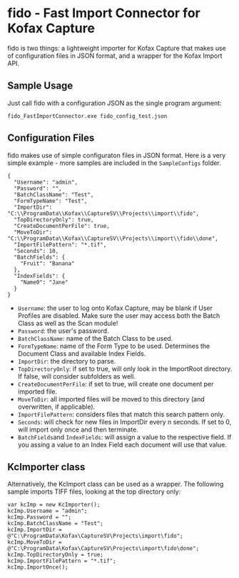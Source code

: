 # fido - Fast Import Connector for Kofax Capture

fido is two things: a lightweight importer for Kofax Capture that makes use of configuration files in JSON format, and a wrapper for the Kofax Import API.

## Sample Usage
Just call fido with a configuration JSON as the single program argument:
```
fido_FastImportConnector.exe fido_config_test.json
```

## Configuration Files
fido makes use of simple configuraton files in JSON format. Here is a very simple example - more samples are included in the `SampleConfigs` folder.

```
{
  "Username": "admin",
  "Password": "",
  "BatchClassName": "Test",
  "FormTypeName": "Test",
  "ImportDir": "C:\\ProgramData\\Kofax\\CaptureSV\\Projects\\import\\fido",
  "TopDirectoryOnly": true,
  "CreateDocumentPerFile": true,
  "MoveToDir": "C:\\ProgramData\\Kofax\\CaptureSV\\Projects\\import\\fido\\done",
  "ImportFilePattern": "*.tif",
  "Seconds": 10,
  "BatchFields": {
    "Fruit": "Banana"
  },
  "IndexFields": {
    "Name0": "Jane"
  }
}

```

* `Username`: the user to log onto Kofax Capture, may be blank if User Profiles are disabled. Make sure the user may access both the Batch Class as well as the Scan module!
* `Password`: the user's password.
* `BatchClassName`: name of the Batch Class to be used.
* `FormTypeName`: name of the Form Type to be used. Determines the Document Class and available Index Fields.
* `ImportDir`: the directory to parse. 
* `TopDirectoryOnly`: if set to true, will only look in the ImportRoot directory. If false, will consider subfolders as well.
* `CreateDocumentPerFile`: if set to true, will create one document per imported file.
* `MoveToDir`: all imported files will be moved to this directory (and overwritten, if applicable).
* `ImportFilePattern`: considers files that match this search pattern only.
* `Seconds`: will check for new files in ImportDir every n seconds. If set to 0, will import only once and then terminate.
* `BatchFields`and `IndexFields`: will assign a value to the respective field. If you assing a value to an Index Field each document will use that value.

## KcImporter class
Alternatively, the KcImport class can be used as a wrapper. The following sample imports TIFF files, looking at the top directory only:

```
var kcImp = new KcImporter();
kcImp.Username = "admin";
kcImp.Password = "";
kcImp.BatchClassName = "Test";
kcImp.ImportDir = @"C:\ProgramData\Kofax\CaptureSV\Projects\import\fido";
kcImp.MoveToDir = @"C:\ProgramData\Kofax\CaptureSV\Projects\import\fido\done";
kcImp.TopDirectoryOnly = true;
kcImp.ImportFilePattern = "*.tif";
kcImp.ImportOnce();
```

